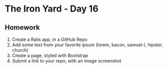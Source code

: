 # The Iron Yard - Day 16

## Homework

1. Create a Rails app, in a GitHub Repo
2. Add some text from your favorite ipsum (lorem, bacon, samuel-l, hipster, church)
3. Create a page, styled with Bootstrap
4. Submit a link to your repo, with an image screenshot

